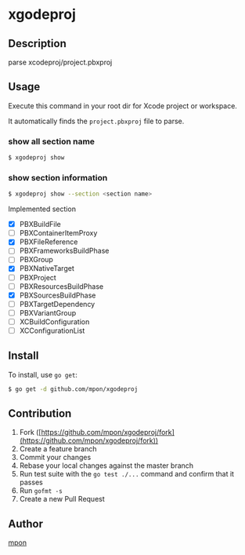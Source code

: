 # xgodeproj

## Description

parse xcodeproj/project.pbxproj

## Usage

Execute this command in your root dir for Xcode project or workspace.

It automatically finds the `project.pbxproj` file to parse.

### show all section name

```bash
$ xgodeproj show
```

### show section information

```bash
$ xgodeproj show --section <section name>
```

Implemented section

- [x] PBXBuildFile
- [ ] PBXContainerItemProxy
- [x] PBXFileReference
- [ ] PBXFrameworksBuildPhase
- [ ] PBXGroup
- [x] PBXNativeTarget
- [ ] PBXProject
- [ ] PBXResourcesBuildPhase
- [x] PBXSourcesBuildPhase
- [ ] PBXTargetDependency
- [ ] PBXVariantGroup
- [ ] XCBuildConfiguration
- [ ] XCConfigurationList

## Install

To install, use `go get`:

```bash
$ go get -d github.com/mpon/xgodeproj
```

## Contribution

1. Fork ([https://github.com/mpon/xgodeproj/fork](https://github.com/mpon/xgodeproj/fork))
1. Create a feature branch
1. Commit your changes
1. Rebase your local changes against the master branch
1. Run test suite with the `go test ./...` command and confirm that it passes
1. Run `gofmt -s`
1. Create a new Pull Request

## Author

[mpon](https://github.com/mpon)
